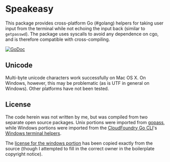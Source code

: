 # Speakeasy

This package provides cross-platform Go (#golang) helpers for taking user input
from the terminal while not echoing the input back (similar to `getpasswd`). The
package uses syscalls to avoid any dependence on cgo, and is therefore
compatible with cross-compiling.

[![GoDoc](https://godoc.org/github.com/bgentry/speakeasy?status.png)][godoc]

## Unicode

Multi-byte unicode characters work successfully on Mac OS X. On Windows,
however, this may be problematic (as is UTF in general on Windows). Other
platforms have not been tested.

## License

The code herein was not written by me, but was compiled from two separate open
source packages. Unix portions were imported from [gopass][gopass], while
Windows portions were imported from the [CloudFoundry Go CLI][cf-cli]'s [Windows
terminal helpers][cf-ui-windows].

The [license for the windows portion](./LICENSE_WINDOWS) has been copied exactly
from the source (though I attempted to fill in the correct owner in the
boilerplate copyright notice).

[cf-cli]: https://github.com/cloudfoundry/cli "CloudFoundry Go CLI"

[cf-ui-windows]: https://github.com/cloudfoundry/cli/blob/master/src/cf/terminal/ui_windows.go "CloudFoundry Go CLI Windows input helpers"

[godoc]: https://godoc.org/github.com/bgentry/speakeasy "speakeasy on Godoc.org"

[gopass]: https://code.google.com/p/gopass "gopass"
